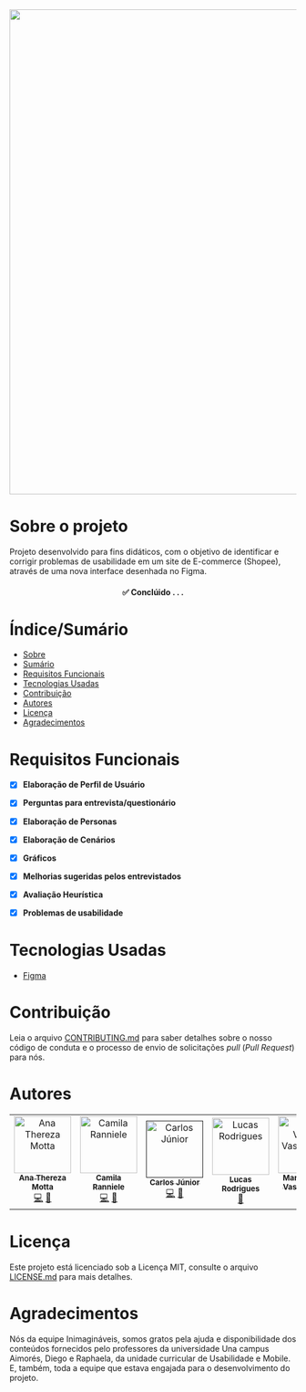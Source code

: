 <div align="center">
<img src="https://user-images.githubusercontent.com/39422637/205773759-dda972f3-9960-4b13-bb5e-d62ae61429ba.png" width="850px">
</div>

# Sobre o projeto

Projeto desenvolvido para fins didáticos, com o objetivo de identificar e corrigir problemas de usabilidade em um site de E-commerce (Shopee), através de uma nova interface desenhada no Figma.

<h4 align="center"> 
	✅  Conclúido  . . .
</h4>

# Índice/Sumário

* [Sobre](#sobre-o-projeto)
* [Sumário](#índice/sumário)
* [Requisitos Funcionais](#requisitos-funcionais)
* [Tecnologias Usadas](#tecnologias-usadas)
* [Contribuição](#contribuição)
* [Autores](#autores)
* [Licença](#licença)
* [Agradecimentos](#agradecimentos)


# Requisitos Funcionais 

- [x] **Elaboração de Perfil de Usuário**
- [x] **Perguntas para entrevista/questionário**
- [x] **Elaboração de Personas**
- [x] **Elaboração de Cenários**
- [x] **Gráficos**
- [x] **Melhorias sugeridas pelos entrevistados**
- [x] **Avaliação Heurística**
- [x] **Problemas de usabilidade**


# Tecnologias Usadas

- [Figma](https://www.figma.com/)

# Contribuição

Leia o arquivo [CONTRIBUTING.md](CONTRIBUTING.md) para saber detalhes sobre o nosso código de conduta e o processo de envio de solicitações *pull* (*Pull Request*) para nós.

# Autores

<table align="center">
<tbody>
    <tr>
      <td align="center"><a href="https://github.com/AnaTherezaMotta"><img src="https://user-images.githubusercontent.com/81763479/203659006-23cd6c4e-86de-463f-9ce1-7067dd5c807a.jpg" width="100px;" alt="Ana Thereza Motta"/><br /><sub><b>Ana Thereza Motta</b></sub></a><br /><a href="https://github.com/testing-library/react-testing-library/commits?author=kentcdodds" title="Code">💻</a> <a href="https://github.com/testing-library/react-testing-library/commits?author=kentcdodds" title="Documentation">📖</a>
      <td align="center"><a href="https://github.com/camilaranniele"><img src="https://user-images.githubusercontent.com/81763479/203659030-ffbda6e6-4fad-484c-9016-e4e552e6b89b.jpg" width="100px;" alt="Camila Ranniele"/><br /><sub><b>Camila Ranniele</b></sub></a><br /><a href="https://github.com/testing-library/react-testing-library/commits?author=kentcdodds" title="Code">💻</a> <a href="https://github.com/testing-library/react-testing-library/commits?author=kentcdodds" title="Documentation">📖</a> 
      <td align="center"><a href=""><img src="https://user-images.githubusercontent.com/81763479/203659024-4586df1c-ef56-491a-8a02-3f048fa02c39.jpg" width="100px;" alt="Carlos Júnior"/><br /><sub><b>Carlos Júnior</b></sub></a><br /><a href="https://github.com/testing-library/react-testing-library/commits?author=kentcdodds" title="Code">💻</a> <a href="https://github.com/testing-library/react-testing-library/commits?author=kentcdodds" title="Documentation">📖</a>
      <td align="center"><a href="https://github.com/rodrigueslucas062"><img src="https://user-images.githubusercontent.com/81763479/203658865-076475c3-9931-427d-9482-100b816cea79.jpg" width="100px;" alt="Lucas Rodrigues"/><br /><sub><b>Lucas Rodrigues</b></sub></a><br /><a href="https://github.com/testing-library/react-testing-library/commits?author=alejandronanez" title="Documentation">📖</a></td>
      <td align="center"><a href="https://github.com/mariavitoriav"><img src="https://user-images.githubusercontent.com/81763479/203658967-fefc6561-1c78-4b08-886a-2a9ff6c6b7cd.jpg" width="100px;" alt="Maria Vitória Vasconcelos"/><br /><sub><b>Maria Vitória Vasconcelos</b></sub></a><br /><a href="https://github.com/testing-library/react-testing-library/commits?author=pbomb" title="Code">💻</a> <a href="https://github.com/testing-library/react-testing-library/commits?author=pbomb" title="Documentation">📖</a></td>    
      <td align="center"><a href="https://github.com/T-Babetto"><img src="https://user-images.githubusercontent.com/81763479/203659015-e5c917b4-ac7a-46c5-a8df-5aeed33a39c6.jpg" width="100px;" alt="Tiago Babetto"/><br /><sub><b>Tiago Babetto</b></sub></a><br /><a href="https://github.com/testing-library/react-testing-library/commits?author=pbomb" title="Code">💻</a> <a href="https://github.com/testing-library/react-testing-library/commits?author=pbomb" title="Documentation">📖</a> <a href="https://github.com/testing-library/react-testing-library/commits?author=pbomb" title="Tests">⚠️</a></td>
    </tr>
</tbody>
</table>

# Licença

Este projeto está licenciado sob a Licença MIT,  consulte o arquivo [LICENSE.md](LICENSE.md) para mais detalhes.

# Agradecimentos

Nós da equipe Inimagináveis, somos gratos pela ajuda e disponibilidade dos conteúdos fornecidos pelo professores da universidade Una campus Aimorés, Diego e Raphaela, da unidade curricular de Usabilidade e Mobile. E, também, toda a equipe que estava engajada para o desenvolvimento do projeto.
